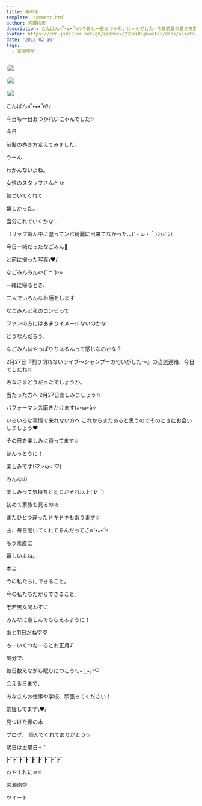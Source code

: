 ```yaml
---
title: 欅の木
template: comment.html
author: 宮瀬玲奈
description: こんばんฅ՞•ﻌ•՞ฅﾜﾝ今日も一日おつかれいにゃんでした✨今日前髪の巻き方変えてみました。うーんわかんないよね。女性のスタッフさんと...
avatar: https://cdn.jsdelivr.net/gh/zzzhxxx/227WiKi@master/docs/assets/photo/avatar/reina.jpg
date: "2018-02-16"
tags:
  - 宮瀬玲奈
---
```


!![](https://cdn.jsdelivr.net/gh/227WiKi/227WiKi-image@master/blog-image/reina-2018-02-16_1.jpg)

!![](https://cdn.jsdelivr.net/gh/227WiKi/227WiKi-image@master/blog-image/reina-2018-02-16_2.jpg)

!![](https://cdn.jsdelivr.net/gh/227WiKi/227WiKi-image@master/blog-image/reina-2018-02-16_3.jpg)




こんばんฅ՞•ﻌ•՞ฅﾜﾝ




今日も一日おつかれいにゃんでした✨







今日






前髪の巻き方変えてみました。






うーん

わかんないよね。





女性のスタッフさんとか

気づいてくれて

嬉しかった。








当分これでいくかな…






（リップ真ん中に塗ってンパ綺麗に出来てなかった...(´・ω・｀)ｼｮﾎﾞﾝ）















今日一緒だったなごみん💓


と前に撮った写真\❤︎/







なごみんみん«٩(*´ ꒳ `*)۶»




一緒に帰るとき、

二人でいろんなお話をします






なごみんと私のコンビって

ファンの方にはあまりイメージないのかな


どうなんだろう。




なごみんはやっぱりちはるんって感じなのかな？






















2月27日『割り切れないライブ～シャンプーの匂いがした～』の当選連絡、今日でしたね✩


みなさまどうだったでしょうか。






当たった方へ
2月27日楽しみましょう✩

パフォーマンス磨きかけます(๑•ω•́ฅ✧




いろいろな事情で来れない方へ
これからまたあると思うのでそのときにお会いしましょう❤︎

その日を楽しみに待ってます✩







ほんっとうに！


楽しみです(♡ >ω< ♡)




みんなの

楽しみって気持ちと同じかそれ以上(*´∀｀*)












初めて家族も見るので

またひとつ違ったドキドキもあります✩



曲、毎日聞いてくれてるんだってさฅ՞•ﻌ•՞ฅ


もう素直に

嬉しいよね。

本当










今の私たちにできること。

今の私たちだからできること。








老若男女問わずに

みんなに楽しんでもらえるように！












あと11日だね♡♡



もーいくつねーるとお正月♪


気分で、

毎日数えながら眠りにつこうᐡ｡• ·̫ •｡ᐡ♡









会える日まで、

みなさんお仕事や学校、頑張ってください！


応援してます\❤︎/














見つけた欅の木










ブログ、
読んでくれてありがとう✩


明日は土曜日✧‧˚





┣¨┣¨┣¨┣¨┣¨┣¨┣¨┣¨┣¨






おやすれにゃ✩




宮瀬玲奈


ツイート



